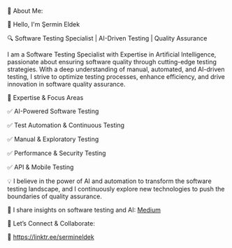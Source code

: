 💫 About Me:

🚀 Hello, I'm Şermin Eldek

🔍 Software Testing Specialist | AI-Driven Testing | Quality Assurance

I am a Software Testing Specialist with Expertise in Artificial Intelligence, passionate about ensuring software quality through cutting-edge testing strategies. With a deep understanding of manual, automated, and AI-driven testing, I strive to optimize testing processes, enhance efficiency, and drive innovation in software quality assurance.

🔹 Expertise & Focus Areas

✅ AI-Powered Software Testing

✅ Test Automation & Continuous Testing

✅ Manual & Exploratory Testing

✅ Performance & Security Testing

✅ API & Mobile Testing

💡 I believe in the power of AI and automation to transform the software testing landscape, and I continuously explore new technologies to push the boundaries of quality assurance.

📌 I share insights on software testing and AI: [Medium](https://medium.com/@sermineldek)

📩 Let’s Connect & Collaborate:

🔗 https://linktr.ee/sermineldek
